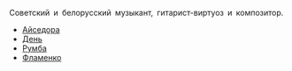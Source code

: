 Советский и белорусский музыкант, гитарист-виртуоз и композитор.

* [Айседора](/songs/где/Дидюля/Айседора)
* [День](/songs/где/Дидюля/День)
* [Румба](/songs/где/Дидюля/Румба)
* [Фламенко](/songs/где/Дидюля/Фламенко)